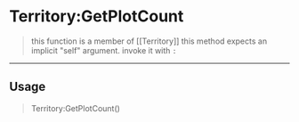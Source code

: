 # Territory:GetPlotCount
> this function is a member of [[Territory]]
> this method expects an implicit "self" argument. invoke it with `:`
-----
## Usage
> Territory:GetPlotCount()
